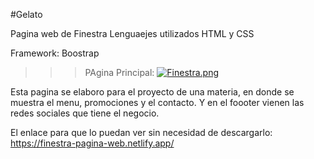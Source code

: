 #Gelato

Pagina web de Finestra
Lenguaejes utilizados 
HTML y CSS

Framework:
Boostrap

>>>PAgina Principal:
[![Finestra.png](https://i.postimg.cc/x1SBjYht/Finestra.png)](https://postimg.cc/nC0308HD)

Esta pagina se elaboro para el proyecto de una materia, en donde se muestra el menu, promociones y el contacto.
Y en el foooter vienen las redes sociales que tiene el negocio.

El enlace para que lo puedan ver sin necesidad de descargarlo:
https://finestra-pagina-web.netlify.app/
